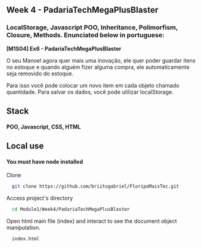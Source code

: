 
## Week 4 - PadariaTechMegaPlusBlaster

### LocalStorage, Javascript POO, Inheritance, Polimorfism, Closure, Methods. Enunciated below in portuguese:

**[M1S04] Ex6 - PadariaTechMegaPlusBlaster**

O seu Manoel agora quer mais uma inovação, ele quer poder guardar itens no estoque e quando alguém fizer alguma compra, ele automaticamente seja removido do estoque.

Para isso você pode colocar um novo item em cada objeto chamado quantidade. Para salvar os dados, você pode utilizar localStorage.
## Stack

#### POO, Javascript, CSS, HTML
## Local use

#### You must have node installed
Clone

```bash
  git clone https://github.com/briitogabriel/FloripaMaisTec.git
```

Access project's directory

```bash
  cd Module1/Week4/PadariaTechMegaPlusBlaster
```

Open html main file (index) and interact to see the document object manipulation.

```bash
  index.html
```